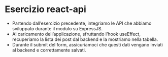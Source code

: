 # Esercizio react-api

- Partendo dall’esercizio precedente, integriamo le API che abbiamo sviluppato durante il modulo su ExpressJS.
- Al caricamento dell’applicazione, sfruttando l’hook useEffect, recuperiamo la lista dei post dal backend e la mostriamo nella tabella.
- Durante il submit del form, assicuriamoci che questi dati vengano inviati al backend e correttamente salvati.